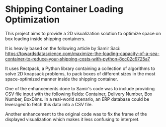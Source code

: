 # Shipping Container Loading Optimization

This project aims to provide a 2D visualization solution to optimize space on box loading inside shipping containers. 
 
It is heavily based on the following article by Samir Saci: https://towardsdatascience.com/maximize-the-loading-capacity-of-a-sea-container-to-reduce-your-shipping-costs-with-python-8cc02c9725a7

It uses Rectpack, a Python library containing a collection of algorithms to solve 2D knapsack problems, to pack boxes of different sizes in the most space-optimized manner inside the shipping container.

One of the enhancements done to Samir's code was to include providing CSV file input with the following fields: Container, Delivery Number, Box Number, BoxDims.
In a real-world scenario, an ERP database could be leveraged to fetch this data into a CSV file.
 
Another enhancement to the original code was to fix the frame of the displayed visualization which makes it less confusing to interpret.
